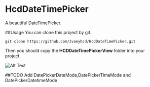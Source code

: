 # HcdDateTimePicker
 A beautiful DateTimePicker.

##Usage
You can clone this project by git.
```
git clone https://github.com/Jvaeyhcd/HcdDateTimePicker.git
```
Then you should copy the **HCDDateTimePickerView** folder into your project.

![Alt Text](https://github.com/Jvaeyhcd/HcdDateTimePicker/blob/master/HCDDateTimePickerView/demo.gif)


##TODO
Add DatePickerDateMode,DatePickerTimeMode and DatePickerDatetimeMode
